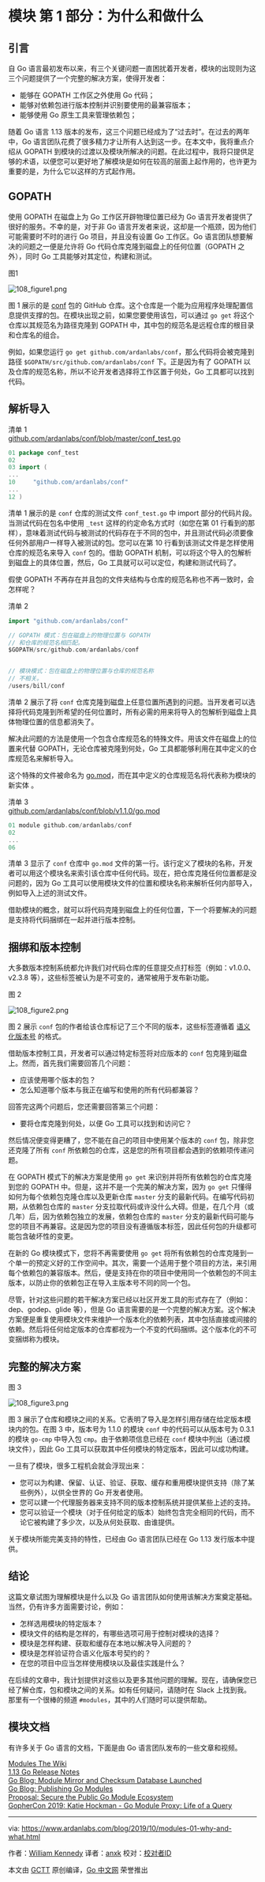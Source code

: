 # 模块 第 1 部分：为什么和做什么


## 引言

自 Go 语言最初发布以来，有三个关键问题一直困扰着开发者，模块的出现则为这三个问题提供了一个完整的解决方案，使得开发者：

* 能够在 GOPATH 工作区之外使用 Go 代码；
* 能够对依赖包进行版本控制并识别要使用的最兼容版本；
* 能够使用 Go 原生工具来管理依赖包；

随着 Go 语言 1.13 版本的发布，这三个问题已经成为了“过去时”。在过去的两年中，Go 语言团队花费了很多精力才让所有人达到这一步。在本文中，我将重点介绍从 GOPATH 到模块的过渡以及模块所解决的问题。在此过程中，我将只提供足够的术语，以便您可以更好地了解模块是如何在较高的层面上起作用的，也许更为重要的是，为什么它以这样的方式起作用。


## GOPATH

使用 GOPATH 在磁盘上为 Go 工作区开辟物理位置已经为 Go 语言开发者提供了很好的服务。不幸的是，对于非 Go 语言开发者来说，这却是一个瓶颈，因为他们可能需要时不时的进行 Go 项目，并且没有设置 Go 工作区。Go 语言团队想要解决的问题之一便是允许将 Go 代码仓库克隆到磁盘上的任何位置（GOPATH 之外），同时 Go 工具能够对其定位，构建和测试。

图1  

![108_figure1.png](https://www.ardanlabs.com/images/goinggo/108_figure1.png)

图 1 展示的是 [conf](https://github.com/ardanlabs/conf) 包的 GitHub 仓库。这个仓库是一个能为应用程序处理配置信息提供支撑的包。在模块出现之前，如果您要使用该包，可以通过 `go get` 将这个仓库以其规范名为路径克隆到 GOPATH 中，其中包的规范名是远程仓库的根目录和仓库名的组合。

例如，如果您运行 `go get github.com/ardanlabs/conf`，那么代码将会被克隆到路径 `$GOPATH/src/github.com/ardanlabs/conf` 下。正是因为有了 GOPATH 以及仓库的规范名称，所以不论开发者选择将工作区置于何处，Go 工具都可以找到代码。


## 解析导入

清单 1  
[github.com/ardanlabs/conf/blob/master/conf_test.go](https://www.ardanlabs.com/blog/2019/10/github.com/ardanlabs/conf/blob/master/conf_test.go)

```go
01 package conf_test
02
03 import (
...
10     "github.com/ardanlabs/conf"
...
12 )
```

清单 1 展示的是 `conf` 仓库的测试文件 `conf_test.go` 中 import 部分的代码片段。当测试代码在包名中使用 `_test` 这样的约定命名方式时（如您在第 01 行看到的那样），意味着测试代码与被测试的代码存在于不同的包中，并且测试代码必须要像任何外部用户一样导入被测试的包。您可以在第 10 行看到该测试文件是怎样使用仓库的规范名来导入 `conf` 包的。借助 GOPATH 机制，可以将这个导入的包解析到磁盘上的具体位置，然后，Go 工具就可以可以定位，构建和测试代码了。

假使 GOPATH 不再存在并且包的文件夹结构与仓库的规范名称也不再一致时，会怎样呢？

清单 2  
```go
import "github.com/ardanlabs/conf"

// GOPATH 模式：包在磁盘上的物理位置与 GOPATH 
// 和仓库的规范名相匹配。
$GOPATH/src/github.com/ardanlabs/conf


// 模块模式：包在磁盘上的物理位置与仓库的规范名称
// 不相关。
/users/bill/conf
```

清单 2 展示了将 `conf` 仓库克隆到磁盘上任意位置所遇到的问题。当开发者可以选择将代码克隆到所希望的任何位置时，所有必需的用来将导入的包解析到磁盘上具体物理位置的信息都消失了。

解决此问题的方法是使用一个包含仓库规范名的特殊文件。用该文件在磁盘上的位置来代替 GOPATH，无论仓库被克隆到何处，Go 工具都能够利用在其中定义的仓库规范名来解析导入。

这个特殊的文件被命名为 [go.mod](https://golang.org/cmd/go/#hdr-The_go_mod_file)，而在其中定义的仓库规范名将代表称为模块的新实体 。

清单 3  
[github.com/ardanlabs/conf/blob/v1.1.0/go.mod](https://www.ardanlabs.com/blog/2019/10/github.com/ardanlabs/conf/blob/v1.1.0/go.mod)

```go
01 module github.com/ardanlabs/conf
02
...
06
```

清单 3 显示了 `conf` 仓库中 `go.mod` 文件的第一行。该行定义了模块的名称，开发者可以用这个模块名来索引该仓库中任何代码。现在，把仓库克隆任何位置都是没问题的，因为 Go 工具可以使用模块文件的位置和模块名称来解析任何内部导入，例如导入上述的测试文件。

借助模块的概念，就可以将代码克隆到磁盘上的任何位置，下一个将要解决的问题是支持将代码捆绑在一起并进行版本控制。


## 捆绑和版本控制

大多数版本控制系统都允许我们对代码仓库的任意提交点打标签（例如：v1.0.0、v2.3.8 等），这些标签被认为是不可变的，通常被用于发布新功能。

图 2  

![108_figure2.png](https://www.ardanlabs.com/images/goinggo/108_figure2.png)

图 2 展示 `conf` 包的作者给该仓库标记了三个不同的版本，这些标签遵循着 [语义化版本号](https://semver.org/) 的格式。

借助版本控制工具，开发者可以通过特定标签将对应版本的 `conf` 包克隆到磁盘上。然而，首先我们需要回答几个问题：

* 应该使用哪个版本的包？
* 怎么知道哪个版本与我正在编写和使用的所有代码都兼容？

回答完这两个问题后，您还需要回答第三个问题：
* 要将仓库克隆到何处，以便 Go 工具可以找到和访问它？

然后情况便变得更糟了，您不能在自己的项目中使用某个版本的 `conf` 包，除非您还克隆了所有 `conf` 所依赖包的仓库，这是您的所有项目都会遇到的依赖项传递问题。

在 GOPATH 模式下的解决方案是使用 `go get` 来识别并将所有依赖包的仓库克隆到您的 GOPATH 中。但是，这并不是一个完美的解决方案，因为 `go get` 只懂得如何为每个依赖包克隆仓库以及更新仓库 `master` 分支的最新代码。在编写代码初期，从依赖包仓库的 `master` 分支拉取代码或许没什么大碍。但是，在几个月（或几年）后，因为依赖包独立的发展，依赖包仓库的 `master` 分支的最新代码可能与您的项目不再兼容。这是因为您的项目没有遵循版本标签，因此任何包的升级都可能包含破坏性的变更。

在新的 Go 模块模式下，您将不再需要使用 `go get` 将所有依赖包的仓库克隆到一个单一的预定义好的工作空间中。其次，需要一个适用于整个项目的方法，来引用每个依赖包的兼容版本。然后，便是支持在你的项目中使用同一个依赖包的不同主版本，以防止你的依赖包正在导入主版本号不同的同一个包。

尽管，针对这些问题的若干解决方案已经以社区开发工具的形式存在了（例如：dep、godep、glide 等），但是 Go 语言需要的是一个完整的解决方案。这个解决方案便是重复使用模块文件来维护一个版本化的依赖列表，其中包括直接或间接的依赖。然后将任何给定版本的仓库都视为一个不变的代码捆绑。这个版本化的不可变捆绑称为模块。


## 完整的解决方案

图 3

![108_figure3.png](https://www.ardanlabs.com/images/goinggo/108_figure3.png)

图 3 展示了仓库和模块之间的关系。它表明了导入是怎样引用存储在给定版本模块内的包。在图 3 中，版本号为 1.1.0 的模块 `conf` 中的代码可以从版本号为 0.3.1 的模块 `go-cmp` 中导入包 `cmp`。由于依赖项信息已经在 `conf` 模块中列出（通过模块文件），因此 Go 工具可以获取其中任何模块的特定版本，因此可以成功构建。

一旦有了模块，很多工程机会就会浮现出来：

* 您可以为构建、保留、认证、验证、获取、缓存和重用模块提供支持（除了某些例外），以供全世界的 Go 开发者使用。
* 您可以建一个代理服务器来支持不同的版本控制系统并提供某些上述的支持。
* 您可以验证一个模块（对于任何给定的版本）始终包含完全相同的代码，而不论它被构建了多少次，以及从何处获取、由谁提供。

关于模块所能完美支持的特性，已经由 Go 语言团队已经在 Go 1.13 发行版本中提供。


## 结论

这篇文章试图为理解模块是什么以及 Go 语言团队如何使用该解决方案奠定基础。当然，仍有许多方面需要讨论，例如：

* 怎样选用模块的特定版本？
* 模块文件的结构是怎样的，有哪些选项可用于控制对模块的选择？
* 模块是怎样构建、获取和缓存在本地以解决导入问题的？
* 模块是怎样验证符合语义化版本号契约的？
* 在您的项目中应当怎样使用模块以及最佳实践是什么？

在后续的文章中，我计划提供对这些以及更多其他问题的理解。现在，请确保您已经了解仓库，包和模块之间的关系。如有任何疑问，请随时在 Slack 上找到我。那里有一个很棒的频道 `#modules`，其中的人们随时可以提供帮助。


## 模块文档

有许多关于 Go 语言的文档，下面是由 Go 语言团队发布的一些文章和视频。

[Modules The Wiki](https://github.com/golang/go/wiki/Modules)  
[1.13 Go Release Notes](https://golang.org/doc/go1.13#modules)  
[Go Blog: Module Mirror and Checksum Database Launched](https://blog.golang.org/module-mirror-launch)  
[Go Blog: Publishing Go Modules](https://blog.golang.org/publishing-go-modules)  
[Proposal: Secure the Public Go Module Ecosystem](https://go.googlesource.com/proposal/+/master/design/25530-sumdb.md)  
[GopherCon 2019: Katie Hockman - Go Module Proxy: Life of a Query](https://www.youtube.com/watch?v=KqTySYYhPUE) 


---

via: https://www.ardanlabs.com/blog/2019/10/modules-01-why-and-what.html

作者：[William Kennedy](https://www.ardanlabs.com/)
译者：[anxk](https://github.com/anxk)
校对：[校对者ID](https://github.com/校对者ID)

本文由 [GCTT](https://github.com/studygolang/GCTT) 原创编译，[Go 中文网](https://studygolang.com/) 荣誉推出

